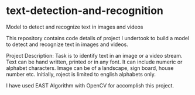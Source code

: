 # text-detection-and-recognition
Model to detect and recognize text in images and videos

This repository contains code details of project I undertook to build a model to detect and recognize text in images and videos. 

Project Description: Task is to identify text in an image or a video stream. Text can be hand written, printed or in any font. It can include numeric or alphabet characters. Image can be of a landscape, sign board, house number etc. Initially, roject is limited to english alphabets only.

I have used EAST Algorithm with OpenCV for accomplish this project. 




